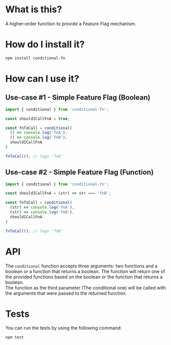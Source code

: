 # What is this?

A higher-order function to provide a Feature Flag mechanism.

# How do I install it?

```bash
npm install conditional-fn
```

# How can I use it?

## Use-case #1 - Simple Feature Flag (Boolean)

```javascript
import { conditional } from 'conditional-fn';

const shouldICallFnA = true;

const fnToCall = conditional(
  () => console.log('fnA'),
  () => console.log('fnB'),
  shouldICallFnA
)

fnToCall(); // logs 'fnA'
```

## Use-case #2 - Simple Feature Flag (Function)

```javascript
import { conditional } from 'conditional-fn';

const shouldICallFnA = (str) => str === 'fnB';

const fnToCall = conditional(
  (str) => console.log('fnA'),
  (str) => console.log('fnB'),
  shouldICallFnA
)

fnToCall(); // logs 'fnB'
```
# API

The `conditional` function accepts three arguments: two functions and a boolean or a function that returns a boolean. The function will return one of the provided functions based on the boolean or the function that returns a boolean.  
The function as the third parameter (The conditional one) will be called with the arguments that were passed to the returned function.

# Tests

You can run the tests by using the following command:

```bash
npm test
```